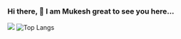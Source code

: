 ### Hi there, 👋 I am Mukesh great to see you here...
<img 
   src="https://github-readme-stats.vercel.app/api?username=MUKESHRAJMAHENDRAN&show_icons=true&theme=solarized-light" 
/>
![Top Langs](https://github-readme-stats.vercel.app/api/top-langs/?username=MUKESHRAJMAHENDRAN&layout=compact)
<!--
**MUKESHRAJMAHENDRAN/MUKESHRAJMAHENDRAN** is a ✨ _special_ ✨ repository because its `README.md` (this file) appears on your GitHub profile.

Here are some ideas to get you started:

- 🔭 I’m currently working on ...
- 🌱 I’m currently learning ...
- 👯 I’m looking to collaborate on ...
- 🤔 I’m looking for help with ...
- 💬 Ask me about ...
- 📫 How to reach me: ...
- 😄 Pronouns: ...
- ⚡ Fun fact: ...
-->
